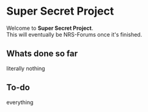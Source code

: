 # Super Secret Project
Welcome to **Super Secret Project**.  
This will eventually be NRS-Forums once it's finished.

## Whats done so far  
literally nothing

## To-do
everything